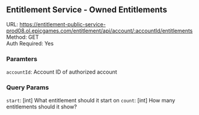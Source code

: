 ## Entitlement Service - Owned Entitlements

URL: https://entitlement-public-service-prod08.ol.epicgames.com/entitlement/api/account/:accountId/entitlements \
Method: GET \
Auth Required: Yes

### Paramters

`accountId`: Account ID of authorized account

### Query Params

`start`: [int] What entitlement should it start on 
`count`: [int] How many entitlements should it show?
